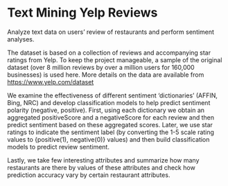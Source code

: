 # Text Mining Yelp Reviews

Analyze text data on users’ review of restaurants and perform sentiment analyses. 

The dataset is based on a collection of reviews and accompanying star ratings from Yelp.  To keep the project manageable, a sample of the original dataset (over 8 million reviews by over a million users for 160,000 businesses) is used here. More details on the data are available from https://www.yelp.com/dataset

We examine the effectiveness of different sentiment ‘dictionaries’ (AFFIN, Bing, NRC) and develop classification models to help predict sentiment polarity (negative, positive). First, using each dictionary we obtain an aggregated positiveScore and a negativeScore for each review and then predict sentiment based on these aggregated scores. Later, we use star ratings to indicate the sentiment label (by converting the 1-5 scale rating values to {positive(1), negative(0)} values) and then build classification models to predict review sentiment.

Lastly, we take few interesting attributes and summarize how many restaurants are there by values of these attributes and check how prediction accuracy vary by certain restaurant attributes.
